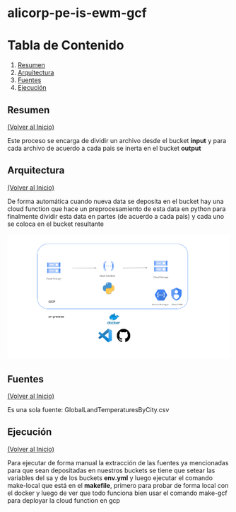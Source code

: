 # alicorp-pe-is-ewm-gcf

# Tabla de Contenido

1. [Resumen](#resumen)
2. [Arquitectura](#resumen)
3. [Fuentes](#fuentes)
4. [Ejecución](#ejecucion)

## Resumen

[(Volver al Inicio)](#tabla-de-contenido)

Este proceso se encarga de dividir un archivo desde el bucket **input** y para cada archivo de acuerdo a cada pais se inerta en el bucket **output** 

## Arquitectura

[(Volver al Inicio)](#tabla-de-contenido)

De forma automática cuando nueva data se deposita en el bucket hay una cloud function que hace un preprocesamiento de esta data en python para finalmente dividir esta data en partes (de acuerdo a cada pais) y cada uno se coloca en el bucket resultante

<p align="center">
  <img src="img/Arquitectura.png" width="900">
  <br>
</p>

## Fuentes

[(Volver al Inicio)](#tabla-de-contenido)

Es una sola fuente: GlobalLandTemperaturesByCity.csv


## Ejecución

[(Volver al Inicio)](#ejecucion)

Para ejecutar de forma manual la extracción de las fuentes ya mencionadas para que sean depositadas en nuestros buckets se tiene que setear las variables del sa y de los buckets  **env.yml** y luego ejecutar el comando make-local que está en el **makefile**, primero para probar de forma local con el docker y luego de ver que todo funciona bien usar el comando make-gcf para deployar la cloud function en gcp